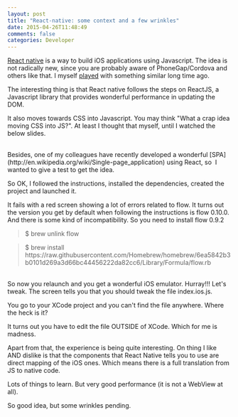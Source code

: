 ```yaml
---
layout: post
title: "React-native: some context and a few wrinkles"
date: 2015-04-26T11:48:49
comments: false
categories: Developer
---
```


[React native](https://facebook.github.io/react-native/) is a way to build iOS applications using Javascript. The idea is not radically new, since you are probably aware of PhoneGap/Cordova and others like that. I myself [played](http://gonfva.blogspot.co.uk/2011/12/my-first-mobile-application.html) with something similar long time ago.


The interesting thing is that React native follows the steps on ReactJS, a Javascript library that provides wonderful performance in updating the DOM.


It also moves towards CSS into Javascript. You may think "What a crap idea moving CSS into JS?". At least I thought that myself, until I watched the below slides.



<script async="" class="speakerdeck-embed" data-id="2e15908049bb013230960224c1b4b8bd" data-ratio="1.33333333333333" src="//speakerdeck.com/assets/embed.js"></script> <br />Besides, one of my colleagues have recently developed a wonderful [SPA](http://en.wikipedia.org/wiki/Single-page_application) using React, so &nbsp;I wanted to give a test to get the idea.



So OK, I followed the instructions, installed the dependencies, created the project and launched it.


It fails with a red screen showing a lot of errors related to flow. It turns out the version you get by default when following the instructions is flow 0.10.0. And there is some kind of incompatibility. So you need to install flow 0.9.2



<blockquote class="tr_bq">$ brew unlink flow&nbsp;</blockquote><blockquote class="tr_bq">$ brew install https://raw.githubusercontent.com/Homebrew/homebrew/6ea5842b3b0101d269a3d66bc44456222da82cc6/Library/Formula/flow.rb</blockquote><br />So now you relaunch and you get a wonderful iOS emulator. Hurray!!! Let's tweak. The screen tells you that you should tweak the file index.ios.js.


You go to your XCode project and you can't find the file anywhere. Where the heck is it?


It turns out you have to edit the file OUTSIDE of XCode. Which for me is madness.


Apart from that, the experience is being quite interesting. On thing I like AND dislike is that the components that React Native tells you to use are direct mapping of the iOS ones. Which means there is a full translation from JS to native code.


Lots of things to learn. But very good performance (it is not a WebView at all).


So good idea, but some wrinkles pending.
